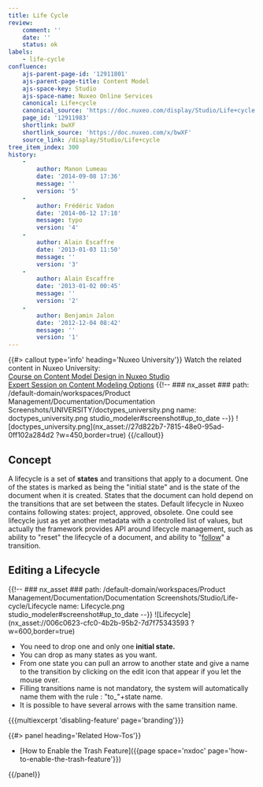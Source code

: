 ```yaml
---
title: Life Cycle
review:
    comment: ''
    date: ''
    status: ok
labels:
    - life-cycle
confluence:
    ajs-parent-page-id: '12911801'
    ajs-parent-page-title: Content Model
    ajs-space-key: Studio
    ajs-space-name: Nuxeo Online Services
    canonical: Life+cycle
    canonical_source: 'https://doc.nuxeo.com/display/Studio/Life+cycle'
    page_id: '12911983'
    shortlink: bwXF
    shortlink_source: 'https://doc.nuxeo.com/x/bwXF'
    source_link: /display/Studio/Life+cycle
tree_item_index: 300
history:
    -
        author: Manon Lumeau
        date: '2014-09-08 17:36'
        message: ''
        version: '5'
    -
        author: Frédéric Vadon
        date: '2014-06-12 17:18'
        message: typo
        version: '4'
    -
        author: Alain Escaffre
        date: '2013-01-03 11:50'
        message: ''
        version: '3'
    -
        author: Alain Escaffre
        date: '2013-01-02 00:45'
        message: ''
        version: '2'
    -
        author: Benjamin Jalon
        date: '2012-12-04 08:42'
        message: ''
        version: '1'
---
```


{{#> callout type='info' heading='Nuxeo University'}}
Watch the related content in Nuxeo University:</br>
[Course on Content Model Design in Nuxeo Studio](https://university.nuxeo.com/learn/course/external/view/elearning/12/ContentModelDesigninNuxeoStudio)</br>
[Expert Session on Content Modeling Options](https://university.nuxeo.com/learn/course/external/view/elearning/203/ExpertSession-ContentModelingOptions)
{{!--     ### nx_asset ###
    path: /default-domain/workspaces/Product Management/Documentation/Documentation Screenshots/UNIVERSITY/doctypes_university.png
    name: doctypes_university.png
    studio_modeler#screenshot#up_to_date
--}}
![doctypes_university.png](nx_asset://27d822b7-7815-48e0-95ad-0ff102a284d2 ?w=450,border=true)
{{/callout}}

## Concept

A lifecycle is a set of **states** and transitions that apply to a document. One of the states is marked as being the "initial state" and is the state of the document when it is created. States that the document can hold depend on the transitions that are set between the states. Default lifecycle in Nuxeo contains following states: project, approved, obsolete. One could see lifecycle just as yet another metadata with a controlled list of values, but actually the framework provides API around lifecycle management, such as ability to "reset" the lifecycle of a document, and ability to "[follow](http://explorer.nuxeo.org/nuxeo/site/distribution/latest/viewOperation/Document.SetLifeCycle)" a transition.

## Editing a Lifecycle

{{!--     ### nx_asset ###
    path: /default-domain/workspaces/Product Management/Documentation/Documentation Screenshots/Studio/Life-cycle/Lifecycle
    name: Lifecycle.png
    studio_modeler#screenshot#up_to_date
--}}
![Lifecycle](nx_asset://006c0623-cfc0-4b2b-95b2-7d7f75343593 ?w=600,border=true)

* You need to drop one and only one **initial state.**
* You can drop as many states as you want.
* From one state you can pull an arrow to another state and give a name to the transition by clicking on the edit icon that appear if you let the mouse over.
* Filling transitions name is not mandatory, the system will automatically name them with the rule : "to_"+state name.
* It is possible to have several arrows with the same transition name.

{{{multiexcerpt 'disabling-feature' page='branding'}}}

<div class="row" data-equalizer data-equalize-on="medium">
<div class="column medium-6">
{{#> panel heading='Related How-Tos'}}

- [How to Enable the Trash Feature]({{page space='nxdoc' page='how-to-enable-the-trash-feature'}})

{{/panel}}</div></div>
